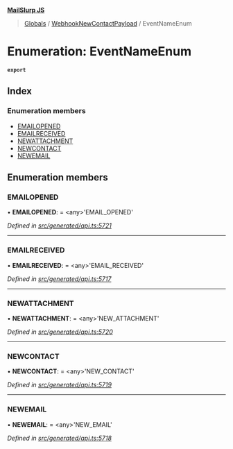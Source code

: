 **[MailSlurp JS](../README.md)**

> [Globals](../README.md) / [WebhookNewContactPayload](../modules/webhooknewcontactpayload.md) / EventNameEnum

# Enumeration: EventNameEnum

**`export`** 

## Index

### Enumeration members

* [EMAILOPENED](webhooknewcontactpayload.eventnameenum.md#emailopened)
* [EMAILRECEIVED](webhooknewcontactpayload.eventnameenum.md#emailreceived)
* [NEWATTACHMENT](webhooknewcontactpayload.eventnameenum.md#newattachment)
* [NEWCONTACT](webhooknewcontactpayload.eventnameenum.md#newcontact)
* [NEWEMAIL](webhooknewcontactpayload.eventnameenum.md#newemail)

## Enumeration members

### EMAILOPENED

•  **EMAILOPENED**:  = \<any>'EMAIL\_OPENED'

*Defined in [src/generated/api.ts:5721](https://github.com/mailslurp/mailslurp-client/blob/e4d4355/src/generated/api.ts#L5721)*

___

### EMAILRECEIVED

•  **EMAILRECEIVED**:  = \<any>'EMAIL\_RECEIVED'

*Defined in [src/generated/api.ts:5717](https://github.com/mailslurp/mailslurp-client/blob/e4d4355/src/generated/api.ts#L5717)*

___

### NEWATTACHMENT

•  **NEWATTACHMENT**:  = \<any>'NEW\_ATTACHMENT'

*Defined in [src/generated/api.ts:5720](https://github.com/mailslurp/mailslurp-client/blob/e4d4355/src/generated/api.ts#L5720)*

___

### NEWCONTACT

•  **NEWCONTACT**:  = \<any>'NEW\_CONTACT'

*Defined in [src/generated/api.ts:5719](https://github.com/mailslurp/mailslurp-client/blob/e4d4355/src/generated/api.ts#L5719)*

___

### NEWEMAIL

•  **NEWEMAIL**:  = \<any>'NEW\_EMAIL'

*Defined in [src/generated/api.ts:5718](https://github.com/mailslurp/mailslurp-client/blob/e4d4355/src/generated/api.ts#L5718)*
